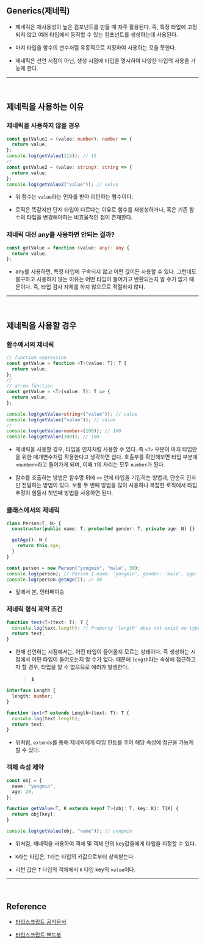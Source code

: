 ## Generics(제네릭)

- 제네릭은 재사용성이 높은 컴포넌트를 만들 때 자주 활용된다. 즉, 특정 타입에 고정되지 않고 여러 타입에서 동작할 수 있는 컴포넌트를 생성하는데 사용된다.

- 마치 타입을 함수의 변수처럼 유동적으로 지정하여 사용하는 것을 뜻한다.

- 제네릭은 선언 시점이 아닌, 생성 시점에 타입을 명시하여 다양한 타입의 사용을 가능케 한다.

---

<br/>

## 제네릭을 사용하는 이유

### 제네릭을 사용하지 않을 경우

```typescript
const getValue1 = (value: number): number => {
  return value;
};
console.log(getValue1(15)); // 15
//
const getValue2 = (value: string): string => {
  return value;
};
console.log(getValue2("value")); // value
```

- 위 함수는 `value`라는 인자를 받아 리턴하는 함수이다.

- 로직은 똑같지만 단지 타입이 다르다는 이유로 함수를 재생성하거나, 혹은 기존 함수의 타입을 변경해야하는 비효율적인 점이 존재한다.

### 제네릭 대신 any를 사용하면 안되는 걸까?

```typescript
const getValue = function (value: any): any {
  return value;
};
```

- any를 사용하면, 특정 타입에 구속되지 않고 어떤 값이든 사용할 수 있다. 그런데도 불구하고 사용하지 않는 이유는 어떤 타입이 들어가고 반환되는지 알 수가 없기 때문이다. 즉, 타입 검사 자체를 하지 않으므로 적절하지 않다.

---

<br/>

## 제네릭을 사용할 경우

### 함수에서의 제네릭

```typescript
// function expression
const getValue = function <T>(value: T): T {
  return value;
};
//
// arrow function
const getValue = <T>(value: T): T => {
  return value;
};

console.log(getValue<string>("value")); // value
console.log(getValue("value")); // value
//
console.log(getValue<number>(100)); // 100
console.log(getValue(100)); // 100
```

- 제네릭을 사용할 경우, 타입을 인자처럼 사용할 수 있다. 즉 `<T>` 부분이 마치 타입만을 위한 매개변수처럼 작용한다고 생각하면 쉽다. 호출부를 확인해보면 타입 부분에 `<number>`라고 들어가게 되며, 이때 `T`의 자리는 모두 `number`가 된다.

- 함수를 호출하는 방법은 함수명 뒤에 `<>` 안에 타입을 기입하는 방법과, 단순히 인자만 전달하는 방법이 있다. 보통 두 번째 방법을 많이 사용하나 복잡한 로직에서 타입 추정이 힘들시 첫번째 방법을 사용하면 된다.

### 클래스에서의 제네릭

```typescript
class Person<T, N> {
  constructor(public name: T, protected gender: T, private age: N) {}

  getAge(): N {
    return this.age;
  }
}

const person = new Person("yongmin", "male", 30);
console.log(person); // Person { name: 'yongmin', gender: 'male', age: 30 }
console.log(person.getAge()); // 30
```

- 앞에서 본, 인터페이승

### 제네릭 형식 제약 조건

>

```typescript
function text<T>(text: T): T {
  console.log(text.length); // Property 'length' does not exist on type 'T'.
  return text;
}
```

- 현재 선언하는 시점에서는, 어떤 타입이 들어올지 모르는 상태이다. 즉 생성하는 시점에서 어떤 타입이 들어오는지 알 수가 없다. 때문에 `length`라는 속성에 접근하고자 할 경우, 타입을 알 수 없으므로 에러가 발생한다.
  > ⬇

>

```typescript
interface Length {
  length: number;
}

function text<T extends Length>(text: T): T {
  console.log(text.length);
  return text;
}
```

- 위처럼, `extends`를 통해 제네릭에게 타입 힌트를 주어 해당 속성에 접근을 가능케 할 수 있다.

### 객체 속성 제약

```typescript
const obj = {
  name: "yongmin",
  age: 20,
};

function getValue<T, K extends keyof T>(obj: T, key: K): T[K] {
  return obj[key];
}

console.log(getValue(obj, "name")); // yongmin
```

- 위처럼, 제네릭을 사용하여 객체 및 객체 안의 key값들에게 타입을 지정할 수 있다.

- `K`라는 타입은, `T`라는 타입의 키값으로부터 상속받는다.

- 리턴 값은 `T` 타입의 객체에서 `K` 타입 key의 `value`이다.

---

</br>

## Reference

- [타입스크립트 공식문서](https://www.typescriptlang.org/docs/handbook/2/generics.html#generic-classes)

- [타입스크립트 핸드북](https://joshua1988.github.io/ts/guide/generics.html#%EC%A0%9C%EB%84%A4%EB%A6%AD-%ED%81%B4%EB%9E%98%EC%8A%A4)
